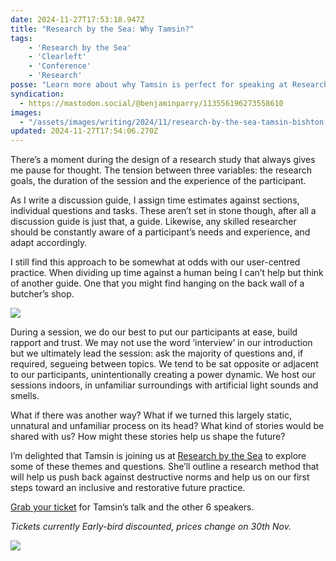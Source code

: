 ```yaml
---
date: 2024-11-27T17:53:18.947Z
title: "Research by the Sea: Why Tamsin?"
tags:
    - 'Research by the Sea'
    - 'Clearleft'
    - 'Conference'
    - 'Research'
posse: "Learn more about why Tamsin is perfect for speaking at Research by the Sea."
syndication:
  - https://mastodon.social/@benjaminparry/113556196273558610
images:
  - "/assets/images/writing/2024/11/research-by-the-sea-tamsin-bishton.jpg"
updated: 2024-11-27T17:54:06.270Z
---
```


There’s a moment during the design of a research study that always gives me pause for thought. The tension between three variables: the research goals, the duration of the session and the experience of the participant.

As I write a discussion guide, I assign time estimates against sections, individual questions and tasks. These aren’t set in stone though, after all a discussion guide is just that, a guide. Likewise, any skilled researcher should be constantly aware of a participant’s needs and experience, and adapt accordingly.

I still find this approach to be somewhat at odds with our user-centred practice. When dividing up time against a human being I can’t help but think of another guide. One that you might find hanging on the back wall of a butcher’s shop.

![](/assets/images/writing/2024/11/research-goals-time-participant.jpg)

During a session, we do our best to put our participants at ease, build rapport and trust. We may not use the word ‘interview’ in our introduction but we ultimately lead the session: ask the majority of questions and, if required, segueing between topics. We tend to be sat opposite or adjacent to our participants, unintentionally creating a power dynamic. We host our sessions indoors, in unfamiliar surroundings with artificial light sounds and smells.

What if there was another way? What if we turned this largely static, unnatural and unfamiliar process on its head? What kind of stories would be shared with us? How might these stories help us shape the future?

I’m delighted that Tamsin is joining us at [Research by the Sea](https://researchbythesea.com/) to explore some of these themes and questions. She’ll outline a research method that will help us push back against destructive norms and help us on our first steps toward an inclusive and restorative future practice.

[Grab your ticket](https://ti.to/clearleft/researchbythesea2025) for Tamsin’s talk and the other 6 speakers.

*Tickets currently Early-bird discounted, prices change on 30th Nov.*


![](/assets/images/writing/2024/11/research-by-the-sea-tamsin-bishton.jpg)


